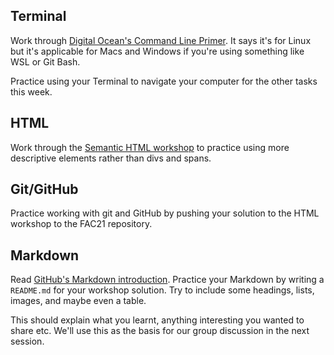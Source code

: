 ## Terminal

Work through [Digital Ocean's Command Line Primer](https://www.digitalocean.com/community/tutorials/a-linux-command-line-primer). It says it's for Linux but it's applicable for Macs and Windows if you're using something like WSL or Git Bash.

Practice using your Terminal to navigate your computer for the other tasks this week.

## HTML

Work through the [Semantic HTML workshop](/workshops/semantic-html/) to practice using more descriptive elements rather than divs and spans.

## Git/GitHub

Practice working with git and GitHub by pushing your solution to the HTML workshop to the FAC21 repository.

## Markdown

Read [GitHub's Markdown introduction](https://guides.github.com/features/mastering-markdown/). Practice your Markdown by writing a `README.md` for your workshop solution. Try to include some headings, lists, images, and maybe even a table.

This should explain what you learnt, anything interesting you wanted to share etc. We'll use this as the basis for our group discussion in the next session.
